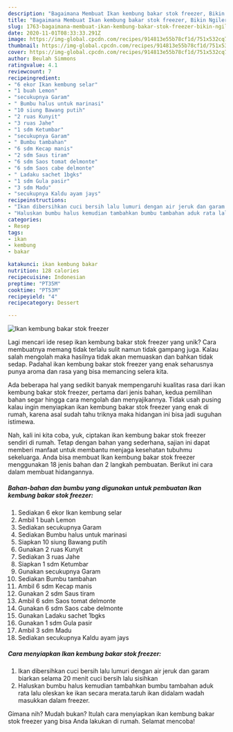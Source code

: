 ```yaml
---
description: "Bagaimana Membuat Ikan kembung bakar stok freezer, Bikin Ngiler"
title: "Bagaimana Membuat Ikan kembung bakar stok freezer, Bikin Ngiler"
slug: 1763-bagaimana-membuat-ikan-kembung-bakar-stok-freezer-bikin-ngiler
date: 2020-11-01T08:33:33.291Z
image: https://img-global.cpcdn.com/recipes/914813e55b78cf1d/751x532cq70/ikan-kembung-bakar-stok-freezer-foto-resep-utama.jpg
thumbnail: https://img-global.cpcdn.com/recipes/914813e55b78cf1d/751x532cq70/ikan-kembung-bakar-stok-freezer-foto-resep-utama.jpg
cover: https://img-global.cpcdn.com/recipes/914813e55b78cf1d/751x532cq70/ikan-kembung-bakar-stok-freezer-foto-resep-utama.jpg
author: Beulah Simmons
ratingvalue: 4.1
reviewcount: 7
recipeingredient:
- "6 ekor Ikan kembung selar"
- "1 buah Lemon"
- "secukupnya Garam"
- " Bumbu halus untuk marinasi"
- "10 siung Bawang putih"
- "2 ruas Kunyit"
- "3 ruas Jahe"
- "1 sdm Ketumbar"
- "secukupnya Garam"
- " Bumbu tambahan"
- "6 sdm Kecap manis"
- "2 sdm Saus tiram"
- "6 sdm Saos tomat delmonte"
- "6 sdm Saos cabe delmonte"
- " Ladaku sachet 1bgks"
- "1 sdm Gula pasir"
- "3 sdm Madu"
- "secukupnya Kaldu ayam jays"
recipeinstructions:
- "Ikan dibersihkan cuci bersih lalu lumuri dengan air jeruk dan garam biarkan selama 20 menit cuci bersih lalu sisihkan"
- "Haluskan bumbu halus kemudian tambahkan bumbu tambahan aduk rata lalu oleskan ke ikan secara merata.taruh ikan didalam wadah masukkan dalam freezer."
categories:
- Resep
tags:
- ikan
- kembung
- bakar

katakunci: ikan kembung bakar 
nutrition: 128 calories
recipecuisine: Indonesian
preptime: "PT35M"
cooktime: "PT53M"
recipeyield: "4"
recipecategory: Dessert

---
```



![Ikan kembung bakar stok freezer](https://img-global.cpcdn.com/recipes/914813e55b78cf1d/751x532cq70/ikan-kembung-bakar-stok-freezer-foto-resep-utama.jpg)

Lagi mencari ide resep ikan kembung bakar stok freezer yang unik? Cara membuatnya memang tidak terlalu sulit namun tidak gampang juga. Kalau salah mengolah maka hasilnya tidak akan memuaskan dan bahkan tidak sedap. Padahal ikan kembung bakar stok freezer yang enak seharusnya punya aroma dan rasa yang bisa memancing selera kita.



Ada beberapa hal yang sedikit banyak mempengaruhi kualitas rasa dari ikan kembung bakar stok freezer, pertama dari jenis bahan, kedua pemilihan bahan segar hingga cara mengolah dan menyajikannya. Tidak usah pusing kalau ingin menyiapkan ikan kembung bakar stok freezer yang enak di rumah, karena asal sudah tahu triknya maka hidangan ini bisa jadi suguhan istimewa.


Nah, kali ini kita coba, yuk, ciptakan ikan kembung bakar stok freezer sendiri di rumah. Tetap dengan bahan yang sederhana, sajian ini dapat memberi manfaat untuk membantu menjaga kesehatan tubuhmu sekeluarga. Anda bisa membuat Ikan kembung bakar stok freezer menggunakan 18 jenis bahan dan 2 langkah pembuatan. Berikut ini cara dalam membuat hidangannya.

<!--inarticleads1-->

##### Bahan-bahan dan bumbu yang digunakan untuk pembuatan Ikan kembung bakar stok freezer:

1. Sediakan 6 ekor Ikan kembung selar
1. Ambil 1 buah Lemon
1. Sediakan secukupnya Garam
1. Sediakan  Bumbu halus untuk marinasi
1. Siapkan 10 siung Bawang putih
1. Gunakan 2 ruas Kunyit
1. Sediakan 3 ruas Jahe
1. Siapkan 1 sdm Ketumbar
1. Gunakan secukupnya Garam
1. Sediakan  Bumbu tambahan
1. Ambil 6 sdm Kecap manis
1. Gunakan 2 sdm Saus tiram
1. Ambil 6 sdm Saos tomat delmonte
1. Gunakan 6 sdm Saos cabe delmonte
1. Gunakan  Ladaku sachet 1bgks
1. Gunakan 1 sdm Gula pasir
1. Ambil 3 sdm Madu
1. Sediakan secukupnya Kaldu ayam jays




<!--inarticleads2-->

##### Cara menyiapkan Ikan kembung bakar stok freezer:

1. Ikan dibersihkan cuci bersih lalu lumuri dengan air jeruk dan garam biarkan selama 20 menit cuci bersih lalu sisihkan
1. Haluskan bumbu halus kemudian tambahkan bumbu tambahan aduk rata lalu oleskan ke ikan secara merata.taruh ikan didalam wadah masukkan dalam freezer.




Gimana nih? Mudah bukan? Itulah cara menyiapkan ikan kembung bakar stok freezer yang bisa Anda lakukan di rumah. Selamat mencoba!
